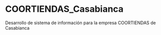 # COORTIENDAS_Casabianca
Desarrollo de sistema de información para la empresa COORTIENDAS de Casabianca
